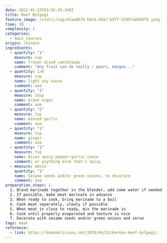 ```yaml
---
date: 2022-01-23T03:56:43.345Z
title: Beef Bulgogi
feature_image: /static/img/e5aa9674-b9c6-40a7-b97f-5240fa860df9.jpeg
time: 30
complexity: 1
categories:
  - main_courses
origin: chinese
ingredients:
  - quantity: "1"
    measure: cup
    name: frozen diced cantaloupe
    comment: "Any fruit can do really : pears, mangos..."
  - quantity: 1/4
    measure: cup
    name: light soy sauce
    comment: aaa
  - quantity: "2"
    measure: tbsp
    name: brown sugar
    comment: aaa
  - quantity: "2"
    measure: tsp
    name: minced garlic
    comment: aaa
  - quantity: "1"
    measure: tsp
    name: ginger
    comment: aaa
  - quantity: "1"
    measure: tsp
    name: Asian spicy pepper-garlic sauce
    comment: or anything else that's spicy
  - measure: whole
    quantity: "1"
    name: Sesame seeds and/or green onions, to decorate
    comment: aaa
preparation_steps: |-
  1. Blend marinade together in the blender, add some water if needed
  2. If possible, make meat marinate in advance
  3. When ready to cook, bring marinade to a boil
  4. Cook meat separately, slowly if possible
  5. When meat is close to ready, mix the marinade in
  6. Cook until properly evaporated and texture is nice
  7. Decorate with sesame seeds and/or green onions and serve
tags: meat
reference:
  - link: https://damndelicious.net/2019/04/21/korean-beef-bulgogi/
---
```

